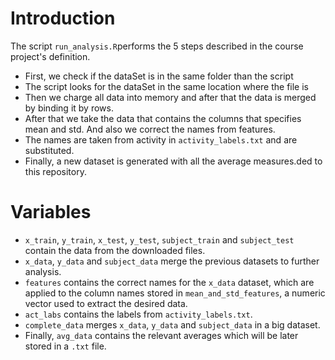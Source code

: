 # Introduction

The script `run_analysis.R`performs the 5 steps described in the course project's definition.

* First, we check if the dataSet is in the same folder than the script
* The script looks for the dataSet in the same location where the file is
* Then we charge all data into memory and after that the data is merged by binding it by rows.
* After that we take the data that contains the columns that specifies mean and std. And also we correct the names from
features.
 * The names are taken from activity in `activity_labels.txt` and are substituted.
 * Finally, a new dataset is generated with all the average measures.ded to this repository.

# Variables

* `x_train`, `y_train`, `x_test`, `y_test`, `subject_train` and `subject_test` contain the data from the downloaded files.
* `x_data`, `y_data` and `subject_data` merge the previous datasets to further analysis.
* `features` contains the correct names for the `x_data` dataset, which are applied to the column names stored in `mean_and_std_features`, a numeric vector used to extract the desired data.
* `act_labs` contains the labels from `activity_labels.txt`.
* `complete_data` merges `x_data`, `y_data` and `subject_data` in a big dataset.
* Finally, `avg_data` contains the relevant averages which will be later stored in a `.txt` file. 